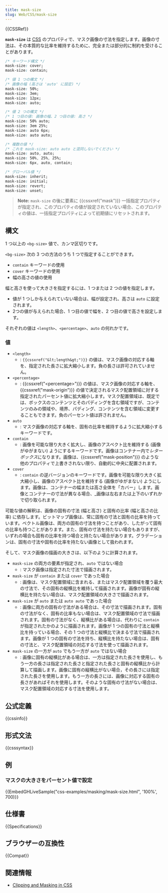 ```yaml
---
title: mask-size
slug: Web/CSS/mask-size
---
```

{{CSSRef}}

**`mask-size`** は [CSS](/ja/docs/Web/CSS) のプロパティで、マスク画像の寸法を指定します。画像の寸法は、その本質的な比率を維持するために、完全または部分的に制約を受けることがあります。

```css
/* キーワード構文 */
mask-size: cover;
mask-size: contain;

/* 値 1 つの構文 */
/* 画像の幅 (高さは 'auto' に設定) */
mask-size: 50%;
mask-size: 3em;
mask-size: 12px;
mask-size: auto;

/* 値 2 つの構文 */
/* 1 つ目の値: 画像の幅、2 つ目の値: 高さ */
mask-size: 50% auto;
mask-size: 3em 25%;
mask-size: auto 6px;
mask-size: auto auto;

/* 複数の値 */
/* これを mask-size: auto auto と混同しないでください */
mask-size: auto, auto;
mask-size: 50%, 25%, 25%;
mask-size: 6px, auto, contain;

/* グローバル値 */
mask-size: inherit;
mask-size: initial;
mask-size: revert;
mask-size: unset;
```

> **Note:** `mask-size` の後に要素に {{cssxref("mask")}} 一括指定プロパティが指定され、このプロパティの値が設定されていない場合、このプロパティの値は、一括指定プロパティによって初期値にリセットされます。

## 構文

1 つ以上の `<bg-size>` 値で、カンマ区切りです。

`<bg-size>` 次の 3 つの方法のうち 1 つで指定することができます。

- `contain` キーワードの使用
- `cover` キーワードの使用
- 幅の高さの値の使用

幅と高さを使って大きさを指定するには、1 つまたは 2 つの値を指定します。

- 値が 1 つしか与えられていない場合は、幅が設定され、高さは `auto` に設定されます。
- 2つの値が与えられた場合、1 つ目の値で幅を、2 つ目の値で高さを設定します。

それぞれの値は `<length>`、`<percentage>`、`auto` の何れかです。

### 値

- `<length>`
  - : `{{cssxref("&lt;length&gt;")}}` の値は、マスク画像の対応する軸を、指定された長さに拡大縮小します。負の長さは許可されていません。
- `<percentage>`
  - : {{cssxref("&lt;percentage&gt;")}} の値は、マスク画像の対応する軸を、{{cssxref("mask-origin")}} の値で決定されるマスク配置領域に対する指定されたパーセント値に拡大縮小します。マスク配置領域は、既定では、ボックスのコンテンツとそのパディングを含む領域ですが、コンテンツのみの領域や、境界、パディング、コンテンツを含む領域に変更することもできます。負のパーセント値は許されません。
- `auto`
  - : マスク画像の対応する軸を、固有の比率を維持するように拡大縮小するキーワードです。
- `contain`
  - : 画像を可能な限り大きく拡大し、画像のアスペクト比を維持する (画像がゆがまない) ようにするキーワードです。画像はコンテナー内で*レターボックス*になります。画像は、{{cssxref("mask-position")}} のような他のプロパティで上書きされない限り、自動的に中央に配置されます。
- `cover`
  - : `contain` の逆バージョンのキーワードです。画像を可能な限り大きく拡大縮小し、画像のアスペクト比を維持する (画像がゆがまない) ようにします。画像は、コンテナーの幅または高さ全体を「カバー」します。画像とコンテナーの寸法が異なる場合、_画像は左右または上下のいずれかで切り取られます。

可能な値の解釈は、画像の固有の寸法 (幅と高さ) と固有の比率 (幅と高さの比率) に依存します。ビットマップ画像は、常に固有の寸法と固有の比率を持っています。ベクトル画像は、両方の固有の寸法を持つことがあり、したがって固有の比率も持つことがあります。また、固有の寸法を持たない場合もありますが、いずれの場合も固有の比率を持つ場合と持たない場合があります。グラデーションは、固有の寸法や固有の比率を持たない画像として扱われます。

そして、マスク画像の描画の大きさは、以下のように計算されます。

- `mask-size` の両方の要素が指定され、`auto` ではない場合
  - : マスク画像は指定された寸法で描画されます。
- `mask-size` が `contain` または `cover` であった場合
  - : 画像は、マスク配置領域に含まれる、またはマスク配置領域を覆う最大の寸法で、その固有の縦横比を維持して描画されます。画像が固有の縦横比を持たない場合は、マスク配置領域の大きさで描画されます。
- `mask-size` が `auto` または `auto auto` であった場合
  - : 画像に両方の固有の寸法がある場合は、その寸法で描画されます。固有の寸法がなく、固有の比率もない場合は、マスク配置領域の寸法で描画されます。固有の寸法がなく、縦横比がある場合は、代わりに `contain` が指定されたかのように描画されます。画像が 1 つの固有の寸法と縦横比を持っている場合、その 1 つの寸法と縦横比で決まる寸法で描画されます。画像が 1 つの固有の寸法を持ち、縦横比を持たない場合は、固有の寸法と、マスク配置領域の対応する寸法を使って描画されます。
- `mask-size` の一方が `auto` でもう一方が `auto` ではない場合
  - : 画像に固有の縦横比がある場合は、一方は指定された長さを使用し、もう一方の長さは指定された長さと指定された長さと固有の縦横比から計算して描画します。画像に固有の縦横比がない場合，その長さには指定された長さを使用します。もう一方の長さには、画像に対応する固有の長さがあればそれを使用します。そのような固有の寸法がない場合は、マスク配置領域の対応する寸法を使用します。

## 公式定義

{{cssinfo}}

## 形式文法

{{csssyntax}}

## 例

### マスクの大きさをパーセント値で設定

{{EmbedGHLiveSample("css-examples/masking/mask-size.html", '100%', 700)}}

## 仕様書

{{Specifications}}

## ブラウザーの互換性

{{Compat}}

## 関連情報

- [Clipping and Masking in CSS](https://css-tricks.com/clipping-masking-css/)
